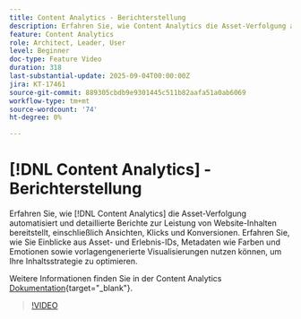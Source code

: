 ```yaml
---
title: Content Analytics - Berichterstellung
description: Erfahren Sie, wie Content Analytics die Asset-Verfolgung automatisiert und detaillierte Berichte zur Leistung von Website-Inhalten bereitstellt, einschließlich Ansichten, Klicks und Konversionen.
feature: Content Analytics
role: Architect, Leader, User
level: Beginner
doc-type: Feature Video
duration: 318
last-substantial-update: 2025-09-04T00:00:00Z
jira: KT-17461
source-git-commit: 889305cbdb9e9301445c511b82aafa51a0ab6069
workflow-type: tm+mt
source-wordcount: '74'
ht-degree: 0%

---
```


# [!DNL Content Analytics] - Berichterstellung

Erfahren Sie, wie [!DNL Content Analytics] die Asset-Verfolgung automatisiert und detaillierte Berichte zur Leistung von Website-Inhalten bereitstellt, einschließlich Ansichten, Klicks und Konversionen. Erfahren Sie, wie Sie Einblicke aus Asset- und Erlebnis-IDs, Metadaten wie Farben und Emotionen sowie vorlagengenerierte Visualisierungen nutzen können, um Ihre Inhaltsstrategie zu optimieren.

Weitere Informationen finden Sie in der Content Analytics [Dokumentation](https://experienceleague.adobe.com/en/docs/analytics-platform/using/content-analytics/report/report){target="_blank"}.

>[!VIDEO](https://video.tv.adobe.com/v/3473037/?learn=on&enablevpops)
